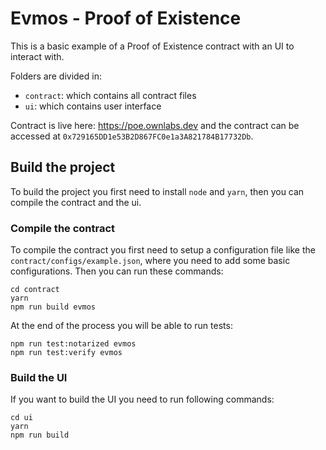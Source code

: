 # Evmos - Proof of Existence

This is a basic example of a Proof of Existence contract with an UI to interact with.

Folders are divided in:
- `contract`: which contains all contract files
- `ui`: which contains user interface

Contract is live here: https://poe.ownlabs.dev and the contract can be accessed at `0x729165DD1e53B2D867FC0e1a3A821784B17732Db`.

## Build the project

To build the project you first need to install `node` and `yarn`, then you can compile the contract and the ui.

### Compile the contract

To compile the contract you first need to setup a configuration file like the `contract/configs/example.json`, where you need to add some basic configurations.
Then you can run these commands:

```
cd contract
yarn
npm run build evmos
```

At the end of the process you will be able to run tests:

```
npm run test:notarized evmos
npm run test:verify evmos
```

### Build the UI

If you want to build the UI you need to run following commands:

```
cd ui
yarn
npm run build
```
